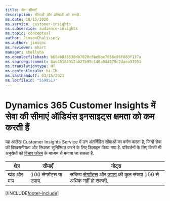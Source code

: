 ```yaml
---
title: सेवा सीमाएँ
description: सीमाओं और प्रतिबंधों को समझें.
ms.date: 10/15/2020
ms.service: customer-insights
ms.subservice: audience-insights
ms.topic: conceptual
author: JimsonChalissery
ms.author: jimsonc
ms.reviewer: mhart
manager: shellyha
ms.openlocfilehash: b68ab833538db7020c8be8be7658c86f083f137a
ms.sourcegitcommit: bae40184312ab27b95c140a044875c2daea37951
ms.translationtype: HT
ms.contentlocale: hi-IN
ms.lasthandoff: 03/15/2021
ms.locfileid: "5598517"
---
```

# <a name="service-limits-in-dynamics-365-customer-insights-audience-insights-capability"></a>Dynamics 365 Customer Insights में सेवा की सीमाएं ऑडियंस इनसाइट्स क्षमता को कम करती हैं

यह आलेख Customer Insights Service में उन अंतर्निहित सीमाओं का वर्णन करता है, जिन्हें सेवा की विश्वसनीयता और स्थिरता सुनिश्चित करने के लिए डिज़ाइन किया गया है. परिवर्तनों के लिए किसी भी अनुरोधों को [विचार फ़ोरम](https://go.microsoft.com/fwlink/?linkid=2074172) के माध्यम से बनाया जा सकता है. 
 
| क्षेत्र  | सीमाएँ  | नोट्स |
|-------------|---------------------------------------------------------------------|---------------------------------------------------------------------|
| खंड और माप | 100 सेगमेंट्स या उपाय. | सक्रिय [सेगमेंट्स](segments.md) और [उपाय](measures.md) की कुल संख्या 100 से अधिक नहीं हो सकती.  |


[!INCLUDE[footer-include](../includes/footer-banner.md)]